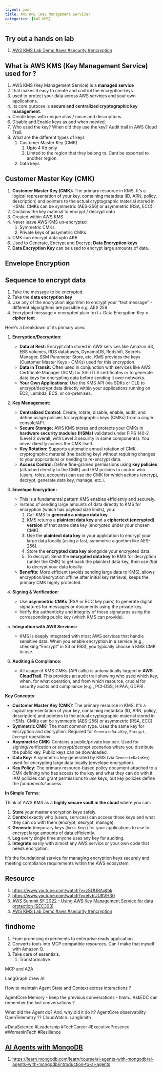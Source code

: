 ```yaml
---
layout: post
title: AWS KMS (Key Management Service)
categories: [AWS KMS] 
---
```


## Try out a hands on lab
1. [AWS KMS Lab Demo #aws #security #encryption](https://www.youtube.com/watch?v=t9tH6qVuCf0)

## What is AWS KMS (Key Management Service) used for ? 

1. AWS KMS (Key Management Service) is a **managed service** 
1. that makes it easy to create and control the encryption keys 
1. used to protect your data across AWS services and your own applications. 
1. Its core purpose is **secure and centralized cryptographic key management**.
1. Create keys with unique alias / nmae and descriptions. 
1. Disable and Enable keys as and when needed. 
1. Who used the key? When did they use the key? Audit trail in AWS Cloud Trail. 
1. What are the different types of keys 
    1. Customer Master Key (CMK)
        1. Upto 4 Kb only 
        1. Limted to the region that they belong to. Cant be exported to another region.  
    1. Data keys 




## Customer Master Key (CMK)

1. **Customer Master Key (CMK):** The primary resource in KMS. It's a logical representation of your key, containing metadata (ID, ARN, policy, description) and pointers to the actual cryptographic material stored in HSMs. CMKs can be symmetric (AES-256) or asymmetric (RSA, ECC).
1. Contains the key material to encrypt / decrypt data 
1. Created within AWS KMS 
1. Never leave AWS KMS un-encrypted 
    1. Symmetric CMKs
    1. Private keys of assymetric CMKs
1. CMK can encrypt data upto 4KB 
1. Used to Generate, Encrypt and Decrypt **Data Encryption keys**
1. **Data Encryption Key** can be used to encrypt large amounts of data. 


## Envelope Encryption 


## Sequence to encrypt data 
1. Take the message to be encrypted. 
1. Take the **data encryption key** 
1. Use any of the encryption algorithm to encrypt your "text message" - different algorigthms are possible e.g. AES 256 
1. Encrytped message = encrypted plain text + Data Encryption Key = **cipher text** 









Here's a breakdown of its primary uses:

1.  **Encryption/Decryption:**
    *   **Data at Rest:** Encrypt data stored in AWS services like Amazon S3, EBS volumes, RDS databases, DynamoDB, Redshift, Secrets Manager, SSM Parameter Store, etc. KMS provides the keys (Customer Master Keys - CMKs) used for this encryption.
    *   **Data in Transit:** Often used in conjunction with services like AWS Certificate Manager (ACM) for SSL/TLS certificates or to generate data keys for encrypting data before sending it over networks.
    *   **Your Own Applications:** Use the KMS API (via SDKs or CLI) to encrypt/decrypt data directly within your applications running on EC2, Lambda, ECS, or on-premises.

2.  **Key Management:**
    *   **Centralized Control:** Create, rotate, disable, enable, audit, and define usage policies for cryptographic keys (CMKs) from a single console/API.
    *   **Secure Storage:** AWS KMS stores and protects your CMKs in **hardware security modules (HSMs)** validated under FIPS 140-2 (Level 2 overall, with Level 3 security in some components). You never directly access the CMK itself.
    *   **Key Rotation:** Supports automatic annual rotation of CMK cryptographic material (the backing key) without requiring changes to your applications or needing to re-encrypt data.
    *   **Access Control:** Define fine-grained permissions using **key policies** (attached directly to the CMK) and IAM policies to control *who* (users, roles, accounts) can use the CMK for which actions (encrypt, decrypt, generate data key, manage, etc.).

3.  **Envelope Encryption:**
    *   This is a fundamental pattern KMS enables efficiently and securely.
    *   Instead of sending large amounts of data directly to KMS for encryption (which has payload size limits), you:
        1.  Call KMS to **generate a unique data key**.
        2.  KMS returns a **plaintext data key** and a **ciphertext (encrypted) version** of that same data key (encrypted under your chosen CMK).
        3.  Use the **plaintext data key** in your application to encrypt your large data locally (using a fast, symmetric algorithm like AES-256).
        4.  Store the **encrypted data key** alongside your encrypted data.
        5.  To decrypt: Send the **encrypted data key** to KMS for decryption (under the CMK) to get back the plaintext data key, then use *that* to decrypt your data locally.
    *   **Benefits:** More efficient (avoids sending large data to KMS), allows encryption/decryption offline after initial key retrieval, keeps the primary CMK highly protected.

4.  **Signing & Verification:**
    *   Use **asymmetric CMKs** (RSA or ECC key pairs) to generate digital signatures for messages or documents using the private key.
    *   Verify the authenticity and integrity of those signatures using the corresponding public key (which KMS can provide).

5.  **Integration with AWS Services:**
    *   KMS is deeply integrated with most AWS services that handle sensitive data. When you enable encryption in a service (e.g., checking "Encrypt" in S3 or EBS), you typically choose a KMS CMK to use.

6.  **Auditing & Compliance:**
    *   All usage of KMS CMKs (API calls) is automatically logged in **AWS CloudTrail**. This provides an audit trail showing who used which key, when, for what operation, and from which resource, crucial for security audits and compliance (e.g., PCI-DSS, HIPAA, GDPR).

**Key Concepts:**

*   **Customer Master Key (CMK):** The primary resource in KMS. It's a logical representation of your key, containing metadata (ID, ARN, policy, description) and pointers to the actual cryptographic material stored in HSMs. CMKs can be symmetric (AES-256) or asymmetric (RSA, ECC).
*   **Symmetric CMK:** The most common type. Uses the same key for encryption and decryption. Required for `GenerateDataKey`, `Encrypt`, `Decrypt` operations.
*   **Asymmetric CMK:** Contains a public/private key pair. Used for signing/verification or encrypt/decrypt scenarios where you distribute the public key. Public keys can be downloaded.
*   **Data Key:** A symmetric key generated by KMS (via `GenerateDataKey`) used for encrypting large data locally (envelope encryption).
*   **Key Policy:** The primary resource-based policy document attached to a CMK defining who has access to the key and what they can do with it. IAM policies can grant permissions to *use* keys, but key policies define the *fundamental* access.

**In Simple Terms:**

Think of AWS KMS as a **highly secure vault in the cloud** where you can:

1.  **Store** your master encryption keys safely.
2.  **Control** exactly who (users, services) can access those keys and what they can do with them (encrypt, decrypt, manage).
3.  **Generate** temporary keys (`Data Keys`) for your applications to use to encrypt large amounts of data efficiently.
4.  **Log** every single time anyone uses any key for auditing.
5.  **Integrate** easily with almost any AWS service or your own code that needs encryption.

It's the foundational service for managing encryption keys securely and meeting compliance requirements within the AWS ecosystem.


## Resource 
1. https://www.youtube.com/watch?v=zSUUBAxjIbk
1. https://www.youtube.com/watch?v=eIvbUU8VH30
1. [AWS Summit SF 2022 - Using AWS Key Management Service for data protection (SEC303)](https://www.youtube.com/watch?v=3IemWFFFqz0&t=246s)
1. [AWS KMS Lab Demo #aws #security #encryption](https://www.youtube.com/watch?v=t9tH6qVuCf0)

## findhome 

1. From promising experiments to enterprise ready application 
1. Converts tools into MCP compatible resources. Can I make that myself with Amazon Q. 
1. Take care of essentials. 
    1. Transformative 

MCP 
and 
A2A 

LangGraph 
Crew AI 

How to maintain Agent State and Context across interactions ? 

AgentCore Memory - keep the previous conversations - hmm.. AskEDC can remember the last conversations ? 

What did the Agent do? 
And, why did it do it? 
AgentCore observability
OpenTelemetry ?? CloudWatch. LangSmith 



#DataScience #Leadership #TechCareer #ExecutivePresence #WomenInTech #Resilience

## [AI Agents with MongoDB](https://learn.mongodb.com/courses/ai-agents-with-mongodb)

1. https://learn.mongodb.com/learn/course/ai-agents-with-mongodb/ai-agents-with-mongodb/introduction-to-ai-agents






